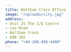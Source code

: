 ```yaml
---
title: Waltham Cross Office
image: "/uploads/city.jpg"
address:
- Unit 25 The I/O Centre
- Lea Road
- Waltham Cross
- EN9 1AS
phone: "+44-208-498-4400"
---
```


